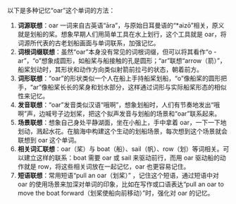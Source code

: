 以下是多种记忆“oar”这个单词的方法：
1. **词源联想**：oar 一词来自古英语“āra”，与原始日耳曼语的“*aizō”相关，原义就是划船的桨。想象早期人们用简单工具在水上划行，这个工具就是 oar，将词源所代表的古老划船画面与单词联系，加强记忆。
2. **词根词缀联想**：虽然“oar”本身没有常见的词根词缀，但可以将其看作“o - ar”，“o”想象成圆形，如船桨与船接触的孔是圆形；“ar”联想“arrow（箭）”，船桨划动时，其形状和动作方向类似射箭前拉弓的状态，朝着前方。
3. **词形联想**：“oar”的形状类似一个人在船上手持船桨划船，“o”像船桨的圆形把手，“ar”像船桨长长的桨身和划水部分，这样通过词形与实际船桨形态的相似性来记忆。
4. **发音联想**：“oar”发音类似汉语“哦啊”，想象划船时，人们有节奏地发出“哦啊”声，边喊号子边划桨，把这个拟声发音与划船的场景和“oar”联系起来。
5. **场景联想**：想象自己身处平静湖面，坐在小船上，手中拿着 oar，一下一下地划动，溅起水花。在脑海中构建这个生动的划船场景，每次想到这个场景就会联想到 oar 这个单词。
6. **相关词汇联想**：oar（桨）与 boat（船）、sail（帆）、row（划）等词相关。可以建立这样的联系：boat 需要 oar 或 sail 来驱动前行，而用 oar 驱动船的动作就是 row，将这些相关词放在一起记忆，oar 也更容易记住。
7. **短语联想**：常用短语“pull an oar（划桨）” ，记住这个短语，通过短语中对 oar 的使用场景来加深对单词的印象，比如在写作或口语表达“pull an oar to move the boat forward（划桨使船向前移动）”时，强化对 oar 的记忆。 